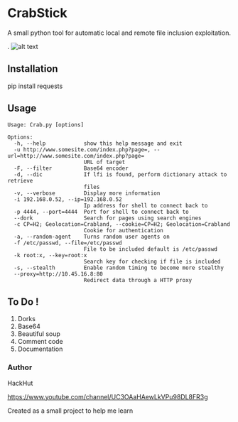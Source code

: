 # CrabStick

A small python tool for automatic local and remote file inclusion exploitation.

. 
![alt text](https://i.gyazo.com/1c8ea2caf7d25124f60635654f6eced6.png "Logo Title Text 1")

## Installation

pip install requests

## Usage
```
Usage: Crab.py [options]

Options:
  -h, --help            show this help message and exit
  -u http://www.somesite.com/index.php?page=, --url=http://www.somesite.com/index.php?page=
                        URL of target
  -F, --filter          Base64 encoder
  -d, --dic             If lfi is found, perform dictionary attack to retrieve
                        files
  -v, --verbose         Display more information
  -i 192.168.0.52, --ip=192.168.0.52
                        Ip address for shell to connect back to
  -p 4444, --port=4444  Port for shell to connect back to
  --dork                Search for pages using search engines
  -c CP=H2; Geolocation=Crabland, --cookie=CP=H2; Geolocation=Crabland
                        Cookie for authentication
  -a, --random-agent    Turns random user agents on
  -f /etc/passwd, --file=/etc/passwd
                        File to be included default is /etc/passwd
  -k root:x, --key=root:x
                        Search key for checking if file is included
  -s, --stealth         Enable random timing to become more stealthy
  --proxy=http://10.45.16.8:80
                        Redirect data through a HTTP proxy
  ```

## To Do !

1. Dorks 
2. Base64 
3. Beautiful soup 
4. Comment code 
5. Documentation 

### Author

HackHut

https://www.youtube.com/channel/UC3OAaHAewLkVPu98DL8FR3g

Created as a small project to help me learn






